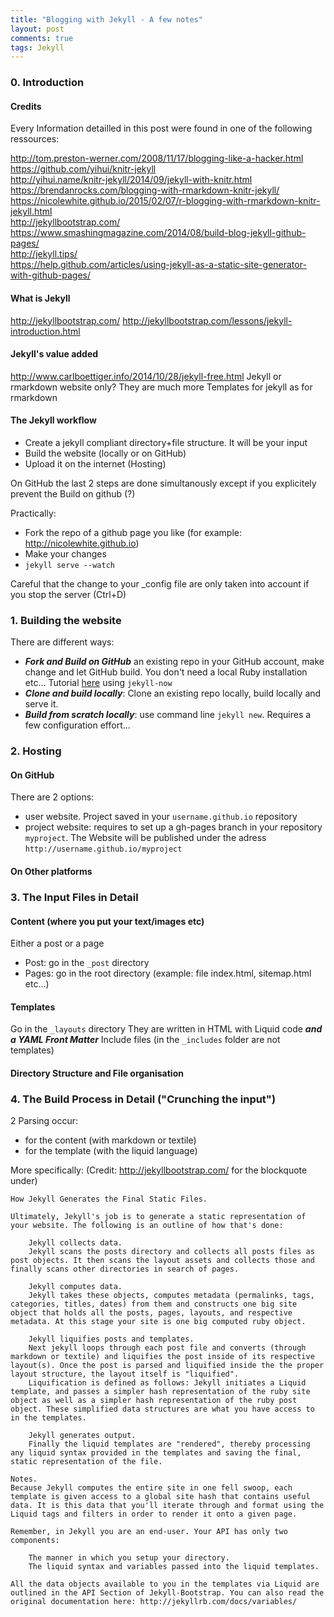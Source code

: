 ```yaml
---
title: "Blogging with Jekyll - A few notes"
layout: post
comments: true
tags: Jekyll
---
```




### 0. Introduction

#### Credits

Every Information detailled in this post were found in one of the following ressources:

<http://tom.preston-werner.com/2008/11/17/blogging-like-a-hacker.html>  
<https://github.com/yihui/knitr-jekyll>  
<http://yihui.name/knitr-jekyll/2014/09/jekyll-with-knitr.html>  
<https://brendanrocks.com/blogging-with-rmarkdown-knitr-jekyll/>  
<https://nicolewhite.github.io/2015/02/07/r-blogging-with-rmarkdown-knitr-jekyll.html>   
<http://jekyllbootstrap.com/>  
<https://www.smashingmagazine.com/2014/08/build-blog-jekyll-github-pages/>  
<http://jekyll.tips/>  
<https://help.github.com/articles/using-jekyll-as-a-static-site-generator-with-github-pages/>  


#### What is Jekyll

<http://jekyllbootstrap.com/> 
<http://jekyllbootstrap.com/lessons/jekyll-introduction.html>

#### Jekyll's value added

<http://www.carlboettiger.info/2014/10/28/jekyll-free.html> 
Jekyll or rmarkdown website only? They are much more Templates for jekyll as for rmarkdown

#### The Jekyll workflow

-   Create a jekyll compliant directory+file structure. It will be your input
-   Build the website (locally or on GitHub)
-   Upload it on the internet (Hosting)

On GitHub the last 2 steps are done simultanously except if you explicitely prevent the Build on github (?)

Practically:
- Fork the repo of a github page you like (for example: <http://nicolewhite.github.io>)
- Make your changes
- `jekyll serve --watch`

Careful that the change to your _config file are only taken into account if you stop the server (Ctrl+D)


### 1. Building the website

There are different ways:

-   ***Fork and Build on GitHub*** an existing repo in your GitHub account, make change and let GitHub build. You don't need a local Ruby installation etc... Tutorial [here](https://www.smashingmagazine.com/2014/08/build-blog-jekyll-github-pages/#1-fork-a-starting-point) using `jekyll-now`
-   ***Clone and build locally***: Clone an existing repo locally, build locally and serve it.
-   ***Build from scratch locally***: use command line `jekyll new`. Requires a few configuration effort...

### 2. Hosting

#### On GitHub

There are 2 options:  
- user website. Project saved in your `username.github.io` repository  
- project website: requires to set up a gh-pages branch in your repository `myproject`. The Website will be published under the adress `http://username.github.io/myproject`

#### On Other platforms

### 3. The Input Files in Detail

#### Content (where you put your text/images etc)

Either a post or a page

-   Post: go in the `_post` directory
-   Pages: go in the root directory (example: file index.html, sitemap.html etc...)

#### Templates

Go in the `_layouts` directory They are written in HTML with Liquid code ***and a YAML Front Matter*** Include files (in the `_includes` folder are not templates)

#### Directory Structure and File organisation

### 4. The Build Process in Detail ("Crunching the input")

2 Parsing occur:

-   for the content (with markdown or textile)
-   for the template (with the liquid language)

More specifically: (Credit: <http://jekyllbootstrap.com/> for the blockquote under)

    How Jekyll Generates the Final Static Files.

    Ultimately, Jekyll's job is to generate a static representation of your website. The following is an outline of how that's done:

        Jekyll collects data.
        Jekyll scans the posts directory and collects all posts files as post objects. It then scans the layout assets and collects those and finally scans other directories in search of pages.

        Jekyll computes data.
        Jekyll takes these objects, computes metadata (permalinks, tags, categories, titles, dates) from them and constructs one big site object that holds all the posts, pages, layouts, and respective metadata. At this stage your site is one big computed ruby object.

        Jekyll liquifies posts and templates.
        Next jekyll loops through each post file and converts (through markdown or textile) and liquifies the post inside of its respective layout(s). Once the post is parsed and liquified inside the the proper layout structure, the layout itself is "liquified".
        Liquification is defined as follows: Jekyll initiates a Liquid template, and passes a simpler hash representation of the ruby site object as well as a simpler hash representation of the ruby post object. These simplified data structures are what you have access to in the templates.

        Jekyll generates output.
        Finally the liquid templates are "rendered", thereby processing any liquid syntax provided in the templates and saving the final, static representation of the file.

    Notes.
    Because Jekyll computes the entire site in one fell swoop, each template is given access to a global site hash that contains useful data. It is this data that you'll iterate through and format using the Liquid tags and filters in order to render it onto a given page.

    Remember, in Jekyll you are an end-user. Your API has only two components:

        The manner in which you setup your directory.
        The liquid syntax and variables passed into the liquid templates.

    All the data objects available to you in the templates via Liquid are outlined in the API Section of Jekyll-Bootstrap. You can also read the original documentation here: http://jekyllrb.com/docs/variables/

